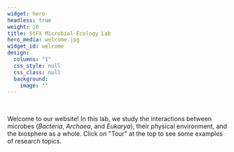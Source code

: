 ```yaml
---
widget: hero
headless: true
weight: 10
title: StFX Microbial Ecology Lab
hero_media: welcome.jpg
widget_id: welcome
design:
  columns: "1"
  css_style: null
  css_class: null
  background:
    image: ""
---
```

<br>

Welcome to our website! In this lab, we study the interactions between microbes (*Bacteria*, *Archaea*, and *Eukarya*), their physical environment, and the biosphere as a whole. Click on "Tour" at the top to see some examples of research topics.
